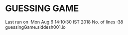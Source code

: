 <h1>GUESSING GAME </h1> 
Last run on :Mon Aug  6 14:10:30 IST 2018
No. of lines :38
guessingGame.siddesh001.io
